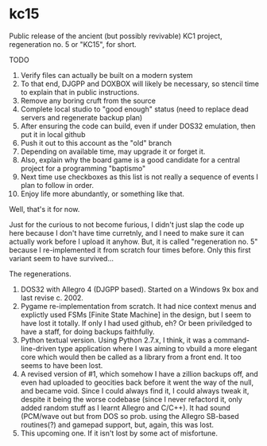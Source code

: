 # kc15
Public release of the ancient (but possibly revivable) KC1 project, regeneration no. 5
or "KC15", for short.

TODO

1. Verify files can actually be built on a modern system  
2. To that end, DJGPP and DOXBOX will likely be necessary, so stencil time to explain that in public instructions.
3. Remove any boring cruft from the source
4. Complete local studio to "good enough" status (need to replace dead servers and regenerate backup plan)
5. After ensuring the code can build, even if under DOS32 emulation, then put it in local github
6. Push it out to this account as the "old" branch 
7. Depending on available time, may upgrade it or forget it. 
8. Also, explain why the board game is a good candidate for a central project for a programming "baptismo"
9. Next time use checkboxes as this list is not really a sequence of events I plan to follow in order.
10. Enjoy life more abundantly, or something like that. 

Well, that's it for now.

Just for the curious to not become furious, I didn't just slap the code up here because I don't have time curretnly, and I need to make sure it can actually work before I upload it anyhow. But, it is called "regeneration no. 5" because I re-implemented it from scratch four times before. Only this first variant seem to have survived...

The regenerations.

1. DOS32 with Allegro 4 (DJGPP based). Started on a Windows 9x box and last revise c. 2002.
2. Pygame re-implementation from scratch. It had nice context menus and explictly used FSMs [Finite State Machine] in the design, but I seem to have lost it totally. If only I had used github, eh? Or been priviledged to have a staff, for doing backups faithfully. 
3. Python textual version. Using Python 2.7.x, I think, it was a command-line-driven type application where I was aiming to vbuild a more elegant core which would then be called as a library from a front end. It too seems to have been lost.
4. A revised version of #1, which somehow I have a zillion backups off, and even had uploaded to geocities back before it went the way of the null, and became void. Since I could always find it, I could always tweak it, despite it being the worse codebase (since I never refactord it, only added random stuff as I learnt Allegro and C/C++). It had sound (PCM/wave out but from DOS so prob. using the Allegro SB-based routines(?) and gamepad support, but, again, this was lost.
5. This upcoming one. If it isn't lost by some act of misfortune.

